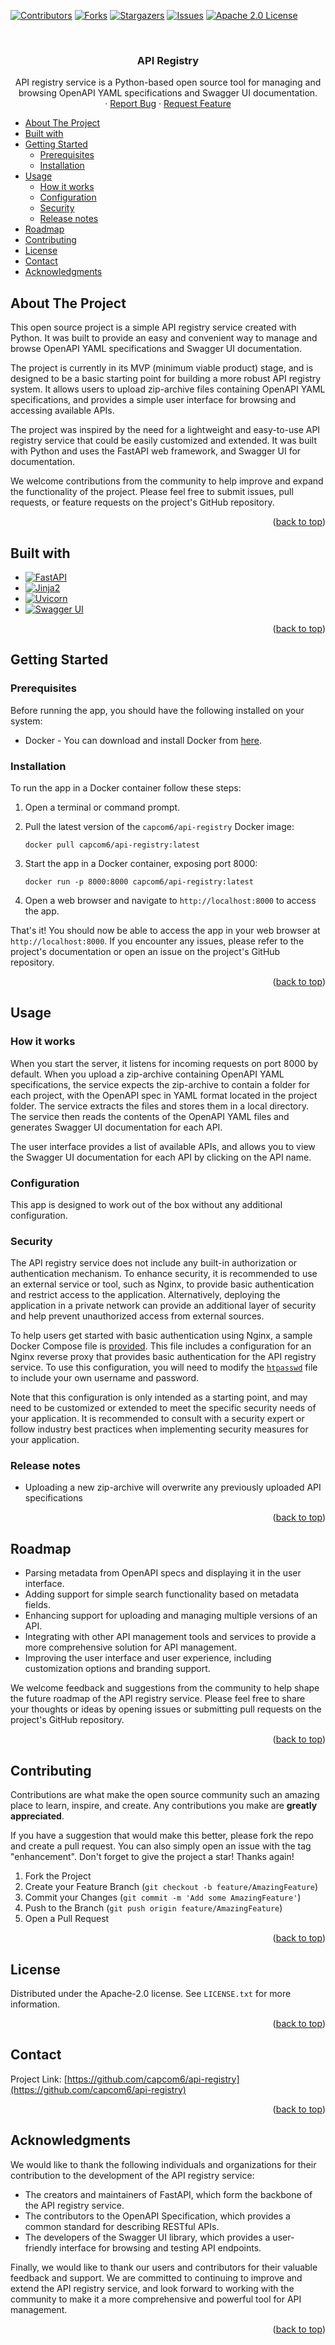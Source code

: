 <a name="readme-top"></a>

<!-- PROJECT SHIELDS -->
[![Contributors][contributors-shield]][contributors-url]
[![Forks][forks-shield]][forks-url]
[![Stargazers][stars-shield]][stars-url]
[![Issues][issues-shield]][issues-url]
[![Apache 2.0 License][license-shield]][license-url]



<!-- PROJECT LOGO -->
<br />
<div align="center">
  <!-- <a href="https://github.com/capcom6/api-registry">
    <img src="assets/logo.svg" alt="Logo" width="80" height="80">
  </a> -->

  <h3 align="center">API Registry</h3>

  <p align="center">
    API registry service is a Python-based open source tool for managing and browsing OpenAPI YAML specifications and Swagger UI documentation.
    <br />
    <!-- <a href="https://github.com/capcom6/api-registry"><strong>Explore the docs »</strong></a>
    <br />
    <br />
    <a href="https://github.com/capcom6/api-registry">View Demo</a> -->
    ·
    <a href="https://github.com/capcom6/api-registry/issues">Report Bug</a>
    ·
    <a href="https://github.com/capcom6/api-registry/issues">Request Feature</a>
  </p>
</div>



<!-- TABLE OF CONTENTS -->
- [About The Project](#about-the-project)
- [Built with](#built-with)
- [Getting Started](#getting-started)
  - [Prerequisites](#prerequisites)
  - [Installation](#installation)
- [Usage](#usage)
  - [How it works](#how-it-works)
  - [Configuration](#configuration)
  - [Security](#security)
  - [Release notes](#release-notes)
- [Roadmap](#roadmap)
- [Contributing](#contributing)
- [License](#license)
- [Contact](#contact)
- [Acknowledgments](#acknowledgments)

<!-- ABOUT THE PROJECT -->
## About The Project

<!-- [![Product Name Screen Shot][product-screenshot]](https://github.com/capcom6/api-registry) -->

This open source project is a simple API registry service created with Python. It was built to provide an easy and convenient way to manage and browse OpenAPI YAML specifications and Swagger UI documentation.

The project is currently in its MVP (minimum viable product) stage, and is designed to be a basic starting point for building a more robust API registry system. It allows users to upload zip-archive files containing OpenAPI YAML specifications, and provides a simple user interface for browsing and accessing available APIs.

The project was inspired by the need for a lightweight and easy-to-use API registry service that could be easily customized and extended. It was built with Python and uses the FastAPI web framework, and Swagger UI for documentation.

We welcome contributions from the community to help improve and expand the functionality of the project. Please feel free to submit issues, pull requests, or feature requests on the project's GitHub repository.

<p align="right">(<a href="#readme-top">back to top</a>)</p>


## Built with

* [![FastAPI](https://img.shields.io/badge/fastapi-0.95.1-blue.svg)](https://fastapi.tiangolo.com/)
* [![Jinja2](https://img.shields.io/badge/jinja2-3.1.2-blue.svg)](https://palletsprojects.com/p/jinja/)  
* [![Uvicorn](https://img.shields.io/badge/uvicorn-0.21.1-blue.svg)](https://www.uvicorn.org/)
* [![Swagger UI](https://img.shields.io/badge/swagger--ui-4.18.2-orange.svg)](https://swagger.io/tools/swagger-ui/)  
<!-- * [Vue.js](https://vuejs.org/) - A progressive, incrementally-adoptable JavaScript framework for building user interfaces.
  ![Vue.js version](https://img.shields.io/badge/vue.js-2.6.14-green.svg) -->
<!-- * [PyYAML](https://pyyaml.org/) - A YAML parser and emitter for Python.
  ![PyYAML version](https://img.shields.io/badge/pyyaml-6.0-blue.svg) -->
<!-- * [Click](https://click.palletsprojects.com/en/8.0.x/) - A Python package for creating command line interfaces.
  ![Click version](https://img.shields.io/badge/click-8.1.3-blue.svg) -->
<!-- * [python-dotenv](https://github.com/theskumar/python-dotenv) - A Python package that allows you to use variables defined in a .env file in your Python projects.
  ![python-dotenv version](https://img.shields.io/badge/python--dotenv-1.0.0-blue.svg) -->
<!-- * [python-multipart](https://github.com/andrew-d/python-multipart) - A Python module for handling HTTP multipart/form-data requests.
  ![python-multipart version](https://img.shields.io/badge/python--multipart-0.0.6-blue.svg) -->

<p align="right">(<a href="#readme-top">back to top</a>)</p>



<!-- GETTING STARTED -->
## Getting Started

### Prerequisites

Before running the app, you should have the following installed on your system:

* Docker - You can download and install Docker from [here](https://www.docker.com/get-started).

### Installation

To run the app in a Docker container follow these steps:

1. Open a terminal or command prompt.

2. Pull the latest version of the `capcom6/api-registry` Docker image:

   ```
   docker pull capcom6/api-registry:latest
   ```

3. Start the app in a Docker container, exposing port 8000:

   ```
   docker run -p 8000:8000 capcom6/api-registry:latest
   ```

4. Open a web browser and navigate to `http://localhost:8000` to access the app.

That's it! You should now be able to access the app in your web browser at `http://localhost:8000`. If you encounter any issues, please refer to the project's documentation or open an issue on the project's GitHub repository.

<p align="right">(<a href="#readme-top">back to top</a>)</p>


<!-- USAGE EXAMPLES -->
## Usage

### How it works

When you start the server, it listens for incoming requests on port 8000 by default. When you upload a zip-archive containing OpenAPI YAML specifications, the service expects the zip-archive to contain a folder for each project, with the OpenAPI spec in YAML format located in the project folder. The service extracts the files and stores them in a local directory. The service then reads the contents of the OpenAPI YAML files and generates Swagger UI documentation for each API.

The user interface provides a list of available APIs, and allows you to view the Swagger UI documentation for each API by clicking on the API name.

### Configuration

This app is designed to work out of the box without any additional configuration.

### Security

The API registry service does not include any built-in authorization or authentication mechanism. To enhance security, it is recommended to use an external service or tool, such as Nginx, to provide basic authentication and restrict access to the application. Alternatively, deploying the application in a private network can provide an additional layer of security and help prevent unauthorized access from external sources.

To help users get started with basic authentication using Nginx, a sample Docker Compose file is [provided](deployments/docker-compose.yml). This file includes a configuration for an Nginx reverse proxy that provides basic authentication for the API registry service. To use this configuration, you will need to modify the [`htpasswd`](deployments/nginx/.htpasswd) file to include your own username and password.

Note that this configuration is only intended as a starting point, and may need to be customized or extended to meet the specific security needs of your application. It is recommended to consult with a security expert or follow industry best practices when implementing security measures for your application.

### Release notes

* Uploading a new zip-archive will overwrite any previously uploaded API specifications

<!-- _For more examples, please refer to the [Documentation](https://example.com)_ -->

<p align="right">(<a href="#readme-top">back to top</a>)</p>



<!-- ROADMAP -->
## Roadmap

* Parsing metadata from OpenAPI specs and displaying it in the user interface.
* Adding support for simple search functionality based on metadata fields.
* Enhancing support for uploading and managing multiple versions of an API.
* Integrating with other API management tools and services to provide a more comprehensive solution for API management.
* Improving the user interface and user experience, including customization options and branding support.

We welcome feedback and suggestions from the community to help shape the future roadmap of the API registry service. Please feel free to share your thoughts or ideas by opening issues or submitting pull requests on the project's GitHub repository.

<p align="right">(<a href="#readme-top">back to top</a>)</p>



<!-- CONTRIBUTING -->
## Contributing

Contributions are what make the open source community such an amazing place to learn, inspire, and create. Any contributions you make are **greatly appreciated**.

If you have a suggestion that would make this better, please fork the repo and create a pull request. You can also simply open an issue with the tag "enhancement".
Don't forget to give the project a star! Thanks again!

1. Fork the Project
2. Create your Feature Branch (`git checkout -b feature/AmazingFeature`)
3. Commit your Changes (`git commit -m 'Add some AmazingFeature'`)
4. Push to the Branch (`git push origin feature/AmazingFeature`)
5. Open a Pull Request

<p align="right">(<a href="#readme-top">back to top</a>)</p>



<!-- LICENSE -->
## License

Distributed under the Apache-2.0 license. See `LICENSE.txt` for more information.

<p align="right">(<a href="#readme-top">back to top</a>)</p>



<!-- CONTACT -->
## Contact

Project Link: [https://github.com/capcom6/api-registry](https://github.com/capcom6/api-registry)

<p align="right">(<a href="#readme-top">back to top</a>)</p>



<!-- ACKNOWLEDGMENTS -->
## Acknowledgments

We would like to thank the following individuals and organizations for their contribution to the development of the API registry service:

* The creators and maintainers of FastAPI, which form the backbone of the API registry service.
* The contributors to the OpenAPI Specification, which provides a common standard for describing RESTful APIs.
* The developers of the Swagger UI library, which provides a user-friendly interface for browsing and testing API endpoints.

Finally, we would like to thank our users and contributors for their valuable feedback and support. We are committed to continuing to improve and extend the API registry service, and look forward to working with the community to make it a more comprehensive and powerful tool for API management.

<p align="right">(<a href="#readme-top">back to top</a>)</p> 



<!-- MARKDOWN LINKS & IMAGES -->
<!-- https://www.markdownguide.org/basic-syntax/#reference-style-links -->
[contributors-shield]: https://img.shields.io/github/contributors/capcom6/api-registry.svg?style=for-the-badge
[contributors-url]: https://github.com/capcom6/api-registry/graphs/contributors
[forks-shield]: https://img.shields.io/github/forks/capcom6/api-registry.svg?style=for-the-badge
[forks-url]: https://github.com/capcom6/api-registry/network/members
[stars-shield]: https://img.shields.io/github/stars/capcom6/api-registry.svg?style=for-the-badge
[stars-url]: https://github.com/capcom6/api-registry/stargazers
[issues-shield]: https://img.shields.io/github/issues/capcom6/api-registry.svg?style=for-the-badge
[issues-url]: https://github.com/capcom6/api-registry/issues
[license-shield]: https://img.shields.io/github/license/capcom6/api-registry.svg?style=for-the-badge
[license-url]: https://github.com/capcom6/api-registry/blob/master/LICENSE.txt
[product-screenshot]: https://github.com/capcom6/api-registry/raw/master/assets/ui.png
[Python]: https://img.shields.io/badge/Python-000000?style=for-the-badge&logo=python&logoColor=white
[Python-url]: https://python.org/
[Redis]: https://img.shields.io/badge/Redis-000000?style=for-the-badge&logo=redis&logoColor=white
[Redis-url]: https://redis.io/
